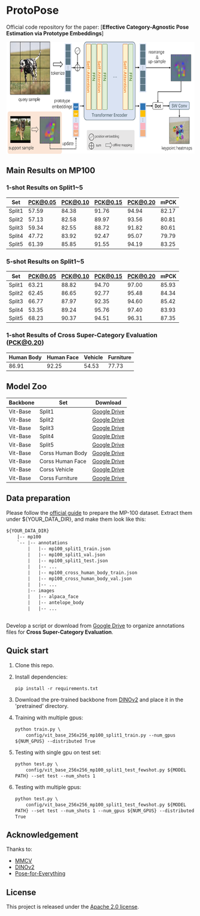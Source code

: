 # ProtoPose
Official code repository for the paper: 
[**Effective Category-Agnostic Pose Estimation via Prototype Embeddings**]

<p align="left"><img src="assets/arch.png" width = "650" height = "300"></p>

## Main Results on MP100
### 1-shot Results on Split1~5 
|Set   |PCK@0.05|PCK@0.10|PCK@0.15|PCK@0.20|mPCK |
|------|--------|--------|--------|--------|-----|
|Split1|57.59   |84.38   |91.76   |94.94   |82.17|
|Split2|57.13   |82.58   |89.97   |93.56   |80.81|
|Split3|59.34   |82.55   |88.72   |91.82   |80.61|
|Split4|47.72   |83.92   |92.47   |95.07   |79.79|
|Split5|61.39   |85.85   |91.55   |94.19   |83.25|

### 5-shot Results on Split1~5
|Set   |PCK@0.05|PCK@0.10|PCK@0.15|PCK@0.20|mPCK |
|------|--------|--------|--------|--------|-----|
|Split1|63.21   |88.82   |94.70   |97.00   |85.93|
|Split2|62.45   |86.65   |92.77   |95.48   |84.34|
|Split3|66.77   |87.97   |92.35   |94.60   |85.42|
|Split4|53.35   |89.24   |95.76   |97.40   |83.93|
|Split5|68.23   |90.37   |94.51   |96.31   |87.35|


### 1-shot Results of Cross Super-Category Evaluation (PCK@0.20)
| Human Body | Human Face | Vehicle |Furniture|
|------------|------------|---------|---------|
| 86.91      | 92.25      | 54.53   | 	77.73  |

## Model Zoo
| Backbone | Set              | Download                                                                                              |
|----------|------------------|-------------------------------------------------------------------------------------------------------|
| Vit-Base | Split1           | [Google Drive](https://drive.google.com/file/d/1V25tVkoQpyTPP066viS_o_KVmY1guXVo/view?usp=sharing)    |
| Vit-Base | Split2           | [Google Drive](https://drive.google.com/file/d/1YGRZ5EQqc0jcP_XhYSMfIK0NzgCyoYHI/view?usp=sharing)    |
| Vit-Base | Split3           | [Google Drive](https://drive.google.com/file/d/1QwYrd9PftdfFdvmF9a8WhwBznZ6yXGml/view?usp=sharing)    |
| Vit-Base | Split4           | [Google Drive](https://drive.google.com/file/d/1Sw24usciUREMioNtNlX80hYHmNQayr7r/view?usp=sharing)    |
| Vit-Base | Split5           | [Google Drive](https://drive.google.com/file/d/1_eD4W5Cx-wrSTuZYxuiLMqzARdA8m0M7/view?usp=sharing)    |
| Vit-Base | Corss Human Body | [Google Drive](https://drive.google.com/file/d/1mdM8nzOgZMTiwjn-w_tdN-xa0grqtZVG/view?usp=drive_link) |
| Vit-Base | Corss Human Face | [Google Drive](https://drive.google.com/file/d/1AsmD4lYe6IrPnzh6uS_KZ22p32wBnDIU/view?usp=sharing)    |
| Vit-Base | Corss Vehicle    | [Google Drive](https://drive.google.com/file/d/1-oZs4m4Oo0N2MMwuUeRDJwTX2j80Gini/view?usp=sharing)    |
| Vit-Base | Corss Furniture  | [Google Drive](https://drive.google.com/file/d/1_svl6zQp8UEXp4mwm4pQP6kavZSlW1DP/view?usp=drive_link) |

## Data preparation
Please follow the [official guide](https://github.com/luminxu/Pose-for-Everything) to prepare the MP-100 dataset.
Extract them under ${YOUR_DATA_DIR}, and make them look like this:
```
${YOUR_DATA_DIR}
    |-- mp100
    `-- |-- annotations
        |   |-- mp100_split1_train.json
        |   |-- mp100_split1_val.json
        |   |-- mp100_split1_test.json
        |   |-- ...
        |   |-- mp100_cross_human_body_train.json
        |   |-- mp100_cross_human_body_val.json
        |   |-- ...
        |-- images
        |   |-- alpaca_face
        |   |-- antelope_body
        |   |-- ...
            
```
Develop a script or download from [Google Drive](https://drive.google.com/file/d/1fH44eMxfdKRjCDNwymvLyMTbb8EiPwBW/view?usp=sharing) to organize annotations files for **Cross Super-Category Evaluation**.

## Quick start
1. Clone this repo.
2. Install dependencies:
   ```
   pip install -r requirements.txt
   ```
3. Download the pre-trained backbone from [DINOv2](https://github.com/facebookresearch/dinov2/tree/main) and place it in the 'pretrained' directory.
4. Training with multiple gpus:

    ```
    python train.py \
        config/vit_base_256x256_mp100_split1_train.py --num_gpus ${NUM_GPUS} --distributed True
    ```
5. Testing with single gpu on test set:

    ```
    python test.py \
        config/vit_base_256x256_mp100_split1_test_fewshot.py ${MODEL PATH} --set test --num_shots 1
    ```    
6. Testing with multiple gpus:

    ```
    python test.py \
        config/vit_base_256x256_mp100_split1_test_fewshot.py ${MODEL PATH} --set test --num_shots 1 --num_gpus ${NUM_GPUS} --distributed True
    ```

## Acknowledgement

Thanks to:

- [MMCV](https://github.com/open-mmlab/mmcv)
- [DINOv2](https://github.com/facebookresearch/dinov2)
- [Pose-for-Everything](https://github.com/luminxu/Pose-for-Everything)

## License

This project is released under the [Apache 2.0 license](LICENSE).
